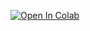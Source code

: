 [![Open In Colab](https://colab.research.google.com/assets/colab-badge.svg)](https://colab.research.google.com/github.com/amungos831/cat_dog_am_fcc/blob/main/fcc_cat_dog_am.ipynb)
